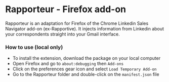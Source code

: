 # Rapporteur - Firefox add-on

Rapporteur is an adaptation for Firefox of the Chrome Linkedin Sales Navigator add-on (ex-Rapportive).
It injects information from Linkedin about your correspondents straight into your Gmail interface.

### How to use (local only)

- To install the extension, download the package on your local computer
- Open Firefox and go to `about:debugging` then `Add-ons`
- Click on the preferences gear icon and select `Load Temporary Add-on`
- Go to the Rapporteur folder and double-click on the `manifest.json` file
